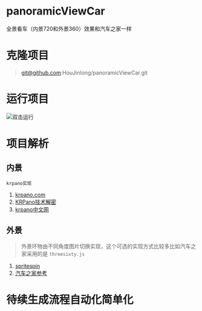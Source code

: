 # panoramicViewCar
全景看车（内景720和外景360）效果和汽车之家一样

# 克隆项目

>git@github.com:HouJinlong/panoramicViewCar.git

# 运行项目
![双击运行](https://all.img.s105.cn/kfupload/up/201810/30111745_9333.png)

# 项目解析
## 内景
`krpano实现`
1. [krpano.com](https://krpano.com/)
2. [KRPano技术解密](http://www.krpano.tech/)
3. [krpano中文网](http://www.krpano360.com)

## 外景
> 外景环物由不同角度图片切换实现，这个可选的实现方式比较多比如汽车之家采用的是 `threesixty.js`
1. [spritespin](http://spritespin.ginie.eu/howto/)
2. [汽车之家参考](https://car.autohome.com.cn/vr/list-0-0-0-1.html)

# 待续生成流程自动化简单化
